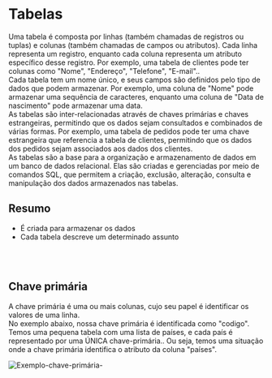 # Tabelas
Uma tabela é composta por linhas (também chamadas de registros ou tuplas) e colunas (também chamadas de campos ou atributos). Cada linha representa um registro, enquanto cada coluna representa um atributo específico desse registro. Por exemplo, uma tabela de clientes pode ter colunas como "Nome", "Endereço", "Telefone", "E-mail".. 
</br>
Cada tabela tem um nome único, e seus campos são definidos pelo tipo de dados que podem armazenar. Por exemplo, uma coluna de "Nome" pode armazenar uma sequência de caracteres, enquanto uma coluna de "Data de nascimento" pode armazenar uma data.
</br>
As tabelas são inter-relacionadas através de chaves primárias e chaves estrangeiras, permitindo que os dados sejam consultados e combinados de várias formas. Por exemplo, uma tabela de pedidos pode ter uma chave estrangeira que referencia a tabela de clientes, permitindo que os dados dos pedidos sejam associados aos dados dos clientes.
</br>
As tabelas são a base para a organização e armazenamento de dados em um banco de dados relacional. Elas são criadas e gerenciadas por meio de comandos SQL, que permitem a criação, exclusão, alteração, consulta e manipulação dos dados armazenados nas tabelas.

## Resumo
* É criada para armazenar os dados
* Cada tabela descreve um determinado assunto 


</br>
</br>


## Chave primária
A chave primária é uma ou mais colunas, cujo seu papel é identificar os valores de uma linha.</br>
No exemplo abaixo, nossa chave primária é identificada como "codigo". 
Temos uma pequena tabela com uma lista de países, e cada país é representado por uma ÚNICA chave-primária.. Ou seja, temos uma situação onde a chave primária identifica o atributo da coluna "países".

![Exemplo-chave-primária-](https://user-images.githubusercontent.com/98475125/229938328-43f78233-f776-49f1-aaa5-41878e2d4da8.png)

